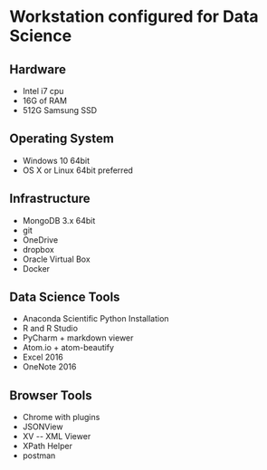 # Workstation configured for Data Science
## Hardware
- Intel i7 cpu
- 16G of RAM
- 512G Samsung SSD

## Operating System
- Windows 10 64bit
- OS X or Linux 64bit preferred

## Infrastructure
- MongoDB 3.x 64bit
- git
- OneDrive
- dropbox
- Oracle Virtual Box
- Docker

## Data Science Tools
- Anaconda Scientific Python Installation
- R and R Studio
- PyCharm + markdown viewer
- Atom.io + atom-beautify
- Excel 2016
- OneNote 2016

## Browser Tools
- Chrome with plugins
 - JSONView
 - XV -- XML Viewer
 - XPath Helper
 - postman
